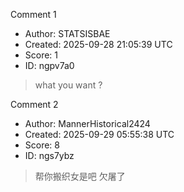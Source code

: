 Comment 1

- Author: STATSISBAE
- Created: 2025-09-28 21:05:39 UTC
- Score: 1
- ID: ngpv7a0

> what you want ?

Comment 2

- Author: MannerHistorical2424
- Created: 2025-09-29 05:55:38 UTC
- Score: 8
- ID: ngs7ybz

> 帮你搬织女是吧 欠屠了
